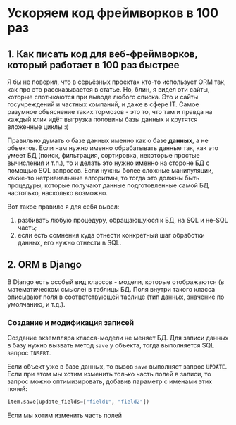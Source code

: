 # Ускоряем код фреймворков в 100 раз


## 1. Как писать код для веб-фреймворков, который работает в 100 раз быстрее
Я бы не поверил, что в серьёзных проектах кто-то использует ORM так,
как про это рассказывается в статье.
Но, блин, я видел эти сайты, которые спотыкаются при выводе любого списка.
Это и сайты госучреждений и частных компаний, и даже в сфере IT.
Самое разумное объяснение таких тормозов - это то, что там и правда
на каждый клик идёт выгрузка половины базы данных и крутятся вложенные циклы :(

Правильно думать о базе данных именно как о базе **данных**, а не объектов.
Если нам нужно именно обрабатывать данные так, как это умеет БД
(поиск, фильтрация, сортировка, некоторые простые вычисления и т.п.),
то и делать это нужно именно на стороне БД с помощью SQL запросов.
Если нужны более сложные манипуляции, какие-то нетривиальные алгоритмы,
то тогда это должны быть процедуры, которые получают данные подготовленные
самой БД настолько, насколько возможно.

Вот такое правило я для себя вывел:
 1. разбивать любую процедуру, обращающуюся к БД, на SQL и не-SQL часть;
 1. если есть сомнения куда отнести конкретный шаг обработки данных,
    его нужно отнести в SQL.


## 2. ORM в Django
В Django есть особый вид классов - модели, которые отображаются
(в математическом смысле) в таблицы БД.
Поля внутри такого класса описывают поля в соответствующей таблице
(тип данных, значение по умолчанию, и т.д.).

### Создание и модификация записей
Создание экземпляра класса-модели не меняет БД.
Для записи данных в базу нужно вызвать метод `save` у объекта,
тогда выполняется SQL запрос `INSERT`.

Если объект уже в базе данных, то вызов `save` выполняет запрос
`UPDATE`.
Если при этом мы хотим изменить только часть полей в записи,
то запрос можно оптимизировать, добавив параметр с именами этих полей:
```Python
item.save(update_fields=["field1", "field2"])
```

Если мы хотим изменить часть полей 